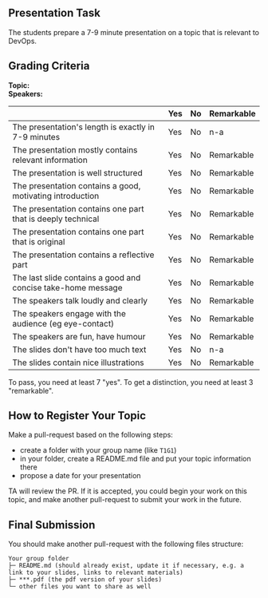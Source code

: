 
## Presentation Task

The students prepare a 7-9 minute presentation on a topic that is relevant to DevOps. 
 
## Grading Criteria

**Topic:**  
**Speakers:**

|                                             | Yes | No | Remarkable |
|-------------------------------------------- | ----|----|-------------|
|The presentation's length is exactly in 7-9 minutes  | Yes | No | n-a |
|The presentation mostly contains relevant information | Yes | No | Remarkable |
|The presentation is well structured  | Yes | No | Remarkable |
|The presentation contains a good, motivating introduction  | Yes | No | Remarkable |
|The presentation contains one part that is deeply technical  | Yes | No | Remarkable |
|The presentation contains one part that is original | Yes | No | Remarkable |
|The presentation contains a reflective part  | Yes | No | Remarkable |
|The last slide contains a good and concise take-home message | Yes | No | Remarkable |
|The speakers talk loudly and  clearly  | Yes | No | Remarkable |
|The speakers engage with the audience (eg eye-contact)  | Yes | No | Remarkable |
|The speakers are fun, have humour  | Yes | No | Remarkable |
|The slides don't have too much text  | Yes | No | n-a |
|The slides contain nice illustrations  | Yes | No | Remarkable |

To pass, you need at least 7 "yes".
To get a distinction, you need at least 3 "remarkable". 

## How to Register Your Topic

Make a pull-request based on the following steps:

- create a folder with your group name (like `T1G1`)
- in your folder, create a README.md file and put your topic information there
- propose a date for your presentation

TA will review the PR. If it is accepted, you could begin your work on this topic, and make another pull-request to submit your work in the future.

## Final Submission

You should make another pull-request with the following files structure:

```
Your group folder
├─ README.md (should already exist, update it if necessary, e.g. a link to your slides, links to relevant materials)
├─ ***.pdf (the pdf version of your slides)
└─ other files you want to share as well
```
